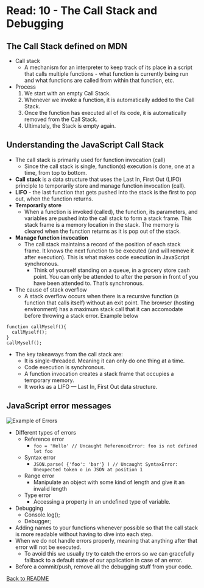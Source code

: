 # Read: 10 - The Call Stack and Debugging

## The Call Stack defined on MDN

- Call stack
  - A mechanism for an interpreter to keep track of its place in a script that calls multiple functions - what function is currently being run and what functions are called from within that function, etc.
- Process
  1. We start with an empty Call Stack.
  2. Whenever we invoke a function, it is automatically added to the Call Stack.
  3. Once the function has executed all of its code, it is automatically removed from the Call Stack.
  4. Ultimately, the Stack is empty again.

## Understanding the JavaScript Call Stack

- The call stack is primarily used for function invocation (call) 
  - Since the call stack is single, function(s) execution is done, one at a time, from top to bottom.
- **Call stack** is a data structure that uses the Last In, First Out (LIFO) principle to temporarily store and manage function invocation (call).
- **LIFO** - the last function that gets pushed into the stack is the first to pop out, when the function returns.
- **Temporarily store**
  - When a function is invoked (called), the function, its parameters, and variables are pushed into the call stack to form a stack frame. This stack frame is a memory location in the stack. The memory is cleared when the function returns as it is pop out of the stack.
- **Manage function invocation**
  - The call stack maintains a record of the position of each stack frame. It knows the next function to be executed (and will remove it after execution). This is what makes code execution in JavaScript synchronous.
    - Think of yourself standing on a queue, in a grocery store cash point. You can only be attended to after the person in front of you have been attended to. That’s synchronous.
- The cause of stack overflow
  - A stack overflow occurs when there is a recursive function (a function that calls itself) without an exit point. The browser (hosting environment) has a maximum stack call that it can accomodate before throwing a stack error. Example below

```
function callMyself(){
  callMyself();
}
callMyself();
```

- The key takeaways from the call stack are:
  - It is single-threaded. Meaning it can only do one thing at a time.
  - Code execution is synchronous.
  - A function invocation creates a stack frame that occupies a temporary memory.
  - It works as a LIFO — Last In, First Out data structure.

## JavaScript error messages

![Example of Errors](img/error.PNG)

- Different types of errors
  - Reference error
    - ```foo = 'Hello' // Uncaught ReferenceError: foo is not defined let foo```
  - Syntax error
    - ```JSON.parse( {'foo': 'bar'} ) // Uncaught SyntaxError: Unexpected token o in JSON at position 1```
  - Range error
    - Manipulate an object with some kind of length and give it an invalid length
  - Type error
    - Accessing a property in an undefined type of variable.
- Debugging
  - Console.log();
  - Debugger;
- Adding names to your functions whenever possible so that the call stack is more readable without having to dive into each step.
- When we do not handle errors properly, meaning that anything after that error will not be executed.
  - To avoid this we usually try to catch the errors so we can gracefully fallback to a default state of our application in case of an error.
- Before a commit/push, remove all the debugging stuff from your code.

[Back to README](README.md)
